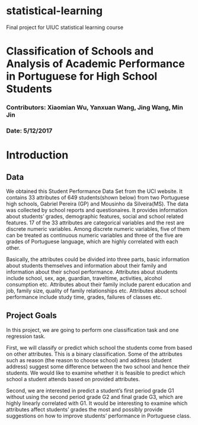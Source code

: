 # statistical-learning
Final project for UIUC statistical learning course

# Classification of Schools and Analysis of Academic Performance in Portuguese for High School Students
### Contributors: Xiaomian Wu, Yanxuan Wang, Jing Wang, Min Jin
### Date: 5/12/2017

# Introduction
## Data

We obtained this Student Performance Data Set from the UCI website. It contains 33 attributes of 649 students(shown below) from two Portuguese high schools, Gabriel Pereira (GP) and Mousinho da Silveira(MS). The data was collected by school reports and questionaires. It provides information about students’ grades, demographic features, social and school related features. 17 of the 33 attributes are categorical variables and the rest are discrete numeric variables. Among discrete numeric variables, five of them can be treated as continuous numeric variables and three of the five are grades of Portuguese language, which are highly correlated with each other.

Basically, the attributes could be divided into three parts, basic information about students themselves and information about their family and information about their school performance. Attributes about students include school, sex, age, guardian, traveltime, activities, alcohol consumption etc. Attributes about their family include parent education and job, family size, quality of family relationships etc. Attributes about school performance include study time, grades, failures of classes etc.

## Project Goals

In this project, we are going to perform one classification task and one regression task.

First, we will classify or predict which school the students come from based on other attributes. This is a binary classification. Some of the attributes such as reason (the reason to choose school) and address (student address) suggest some difference between the two school and hence their students. We would like to examine whether it is feasible to predict which school a student attends based on provided attributes.

Second, we are interested in predict a student’s first period grade G1 without using the second period grade G2 and final grade G3, which are highly linearly correlated with G1. It would be interesting to examine which attributes affect students’ grades the most and possibly provide suggestions on how to improve students’ performance in Portuguese class.
